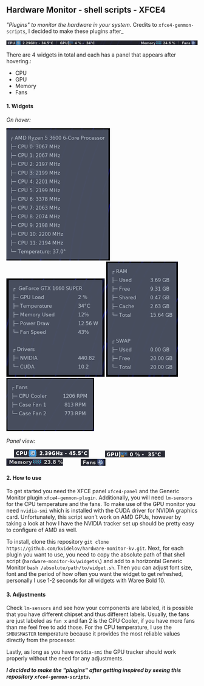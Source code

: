 ## Hardware Monitor - shell scripts - XFCE4

_"Plugins" to monitor the hardware in your system._ Credits to `xfce4-genmon-scripts`, I decided to make these plugins after_

![widget_toolbar.png](readme_previews/widgets_panel.png?raw=true "Title")

There are 4 widgets in total and each has a panel that appears after hovering.:

- CPU
- GPU
- Memory
- Fans

#### 1. Widgets

_On hover:_

![widget_toolbar.png](readme_previews/cpu_hover.png?raw=true "Title")
![widget_toolbar.png](readme_previews/gpu_hover.png?raw=true "Title")
![widget_toolbar.png](readme_previews/ram_hover.png?raw=true "Title")
![widget_toolbar.png](readme_previews/fans_hover.png?raw=true "Title")

_Panel view:_

 &nbsp;&nbsp;&nbsp;&nbsp; ![widget_toolbar.png](readme_previews/cpu_panel.png?raw=true "Title")
 &nbsp;&nbsp;&nbsp;&nbsp;&nbsp;&nbsp;&nbsp;&nbsp;&nbsp; ![widget_toolbar.png](readme_previews/gpu_panel.png?raw=true "Title")
 &nbsp;&nbsp;&nbsp;&nbsp;&nbsp;&nbsp;&nbsp; ![widget_toolbar.png](readme_previews/ram_panel.png?raw=true "Title")
 &nbsp;&nbsp;&nbsp;&nbsp;&nbsp;&nbsp;&nbsp;&nbsp;&nbsp;&nbsp; ![widget_toolbar.png](readme_previews/fans_panel.png?raw=true "Title")

#### 2. How to use

To get started you need the XFCE panel `xfce4-panel` and the Generic Monitor plugin `xfce4-genmon-plugin`. Additionally, you will need `lm-sensors` for the CPU temperature and the fans. To make use of the GPU monitor you need `nvidia-smi` which is installed with the CUDA driver for NVIDIA graphics card. Unfortunately, this script won't work on AMD GPUs, however by taking a look at how I have the NVIDIA tracker set up should be pretty easy to configure of AMD as well.

To install, clone this repository `git clone https://github.com/kvidelov/hardware-monitor-kv.git`. Next, for each plugin you want to use, you need to copy the absolute path of that shell script (`hardware-monitor-kv\widgets\`) and add to a horizontal Generic Monitor `bash /absolute/path/to/widget.sh`. Then you can adjust font size, font and the period of how often you want the widget to get refreshed, personally I use 1-2 seconds for all widgets with Waree Bold 10.

#### 3. Adjustments

Check `lm-sensors` and see how your components are labeled, it is possible that you have different chipset and thus different labels. Usually, the fans are just labeled as `fan x` and fan 2 is the CPU Cooler, if you have more fans than me feel free to add those. For the CPU temperature, I use the `SMBUSMASTER` temperature because it provides the most reliable values directly from the processor. 

Lastly, as long as you have `nvidia-smi` the GPU tracker should work properly without the need for any adjustments.


_**I decided to make the "plugins" after getting inspired by seeing this repository `xfce4-genmon-scripts`.**_
